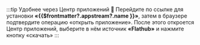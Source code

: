 :::tip Удобнее через Центр приложений :thinking:
Перейдите по ссылке для <a :href="'appstream://' + $frontmatter?.appstream?.id">установки **«{{$frontmatter?.appstream?.name }}»**</a>, затем в браузере подтвердите операцию «открыть приложение». После этого откроется Центр приложений, выберите в нём источник **«Flathub»** и нажмите кнопку «скачать»
:::
